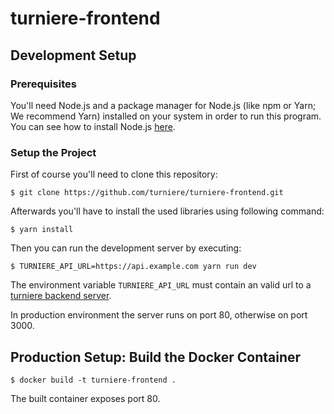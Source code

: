 # turniere-frontend

## Development Setup
### Prerequisites

You'll need Node.js and a package manager for Node.js (like npm or Yarn; We recommend Yarn) installed on your system in order to run this program. You can see how to install Node.js [here](https://nodejs.org/en/).

### Setup the Project

First of course you'll need to clone this repository:

```
$ git clone https://github.com/turniere/turniere-frontend.git
```

Afterwards you'll have to install the used libraries using following command:

```
$ yarn install
```

Then you can run the development server by executing:
```
$ TURNIERE_API_URL=https://api.example.com yarn run dev
```
The environment variable `TURNIERE_API_URL` must contain an valid url to a [turniere backend server](https://github.com/turniere/turniere-backend).
 
In production environment the server runs on port 80, otherwise on port 3000.

## Production Setup: Build the Docker Container

```
$ docker build -t turniere-frontend .
```

The built container exposes port 80.
